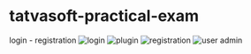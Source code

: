 # tatvasoft-practical-exam
login - registration 
![login](https://user-images.githubusercontent.com/109307895/179349751-eec63e84-1ef3-45c7-9bf4-0eedffbd6ead.png)
![plugin](https://user-images.githubusercontent.com/109307895/179349759-cf4bc245-d9bd-413b-908b-20a56071cbf8.png)
![registration](https://user-images.githubusercontent.com/109307895/179349763-abc0d104-73ae-4f6d-801d-b6fedfb3564b.png)
![user admin](https://user-images.githubusercontent.com/109307895/179349766-7ec951f8-9117-4026-b7c1-18cc7ab18be1.png)
